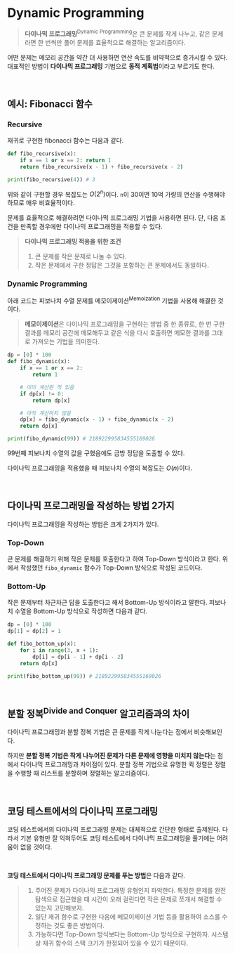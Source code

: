 # Dynamic Programming

> **다이나믹 프로그래밍**<sup>Dynamic Programming</sup>은 큰 문제를 작게 나누고, 같은 문제라면 한 번씩만 풀어 문제를 효율적으로 해결하는 알고리즘이다.

어떤 문제는 메모리 공간을 약간 더 사용하면 연산 속도를 비약적으로 증가시킬 수 있다. 대표적인 방법이 **다이나믹 프로그래밍** 기법으로 **동적 계획법**이라고 부르기도 한다.

<br>

## 예시: Fibonacci 함수
### Recursive
재귀로 구현한 fibonacci 함수는 다음과 같다.
```py
def fibo_recursive(x):
    if x == 1 or x == 2: return 1
    return fibo_recursive(x - 1) + fibo_recursive(x - 2)

print(fibo_recursive(4)) # 3
```

위와 같이 구현할 경우 복잡도는 $O(2^n)$이다. `n`이 30이면 10억 가량의 연산을 수행해야 하므로 매우 비효율적이다.

문제를 효율적으로 해결하려면 다이나믹 프로그래밍 기법을 사용하면 된다. 단, 다음 조건을 만족할 경우에만 다이나믹 프로그래밍을 적용할 수 있다.

> **다이나믹 프로그래밍 적용을 위한 조건**
> 1. 큰 문제를 작은 문제로 나눌 수 있다.
> 2. 작은 문제에서 구한 정답은 그것을 포함하는 큰 문제에서도 동일하다.

### Dynamic Programming
아래 코드는 피보나치 수열 문제를 메모이제이션<sup>Memoization</sup> 기법을 사용해 해결한 것이다. 

> **메모이제이션**은 다이나믹 프로그래밍을 구현하는 방법 중 한 종류로, 한 번 구한 결과를 메모리 공간에 메모해두고 같은 식을 다시 호출하면 메모한 결과를 그대로 가져오는 기법을 의미한다.

```py
dp = [0] * 100
def fibo_dynamic(x):
    if x == 1 or x == 2:
        return 1

    # 이미 계산한 적 있음
    if dp[x] != 0:
        return dp[x]

    # 아직 계산하지 않음
    dp[x] = fibo_dynamic(x - 1) + fibo_dynamic(x - 2)
    return dp[x]

print(fibo_dynamic(99)) # 218922995834555169026
```
99번째 피보나치 수열의 값을 구했음에도 금방 정답을 도출할 수 있다.

다이나믹 프로그래밍을 적용했을 때 피보나치 수열의 복잡도는 $O(n)$이다.

<br>

## 다이나믹 프로그래밍을 작성하는 방법 2가지
다이나믹 프로그래밍을 작성하는 방법은 크게 2가지가 있다.

### Top-Down
큰 문제를 해결하기 위해 작은 문제를 호출한다고 하여 Top-Down 방식이라고 한다. 위에서 작성했던 `fibo_dynamic` 함수가 Top-Down 방식으로 작성된 코드이다.

### Bottom-Up
작은 문제부터 차근차근 답을 도출한다고 해서 Bottom-Up 방식이라고 말한다. 피보나치 수열을 Bottom-Up 방식으로 작성하면 다음과 같다.

```py
dp = [0] * 100
dp[1] = dp[2] = 1

def fibo_bottom_up(x):
    for i in range(3, x + 1):
        dp[i] = dp[i - 1] + dp[i - 2]
    return dp[x]

print(fibo_bottom_up(99)) # 218922995834555169026
```

<br>

## 분할 정복<sup>Divide and Conquer</sup> 알고리즘과의 차이
다이나믹 프로그래밍과 분할 정복 기법은 큰 문제를 작게 나눈다는 점에서 비슷해보인다. 

하지만 **분할 정복 기법은 작게 나누어진 문제가 다른 문제에 영향을 미치지 않는다**는 점에서 다이나믹 프로그래밍과 차이점이 있다. 분할 정복 기법으로 유명한 퀵 정렬은 정렬을 수행할 때 리스트를 분할하며 정렬하는 알고리즘이다.

<br>

## 코딩 테스트에서의 다이나믹 프로그래밍
코딩 테스트에서의 다이나믹 프로그래밍 문제는 대체적으로 간단한 형태로 출제된다. 다라서 기본 유형만 잘 익혀두어도 코딩 테스트에서 다이나믹 프로그래밍을 풀기에는 어려움이 없을 것이다.

<br>

**코딩 테스트에서 다이나믹 프로그래밍 문제를 푸는 방법**은 다음과 같다.
> 1. 주어진 문제가 다이나믹 프로그래밍 유형인지 파악한다. 특정한 문제를 완전 탐색으로 접근했을 때 시간이 오래 걸린다면 작은 문제로 쪼개서 해결할 수 있는지 고민해보자.
> 2. 일단 재귀 함수로 구현한 다음에 메모이제이션 기법 등을 활용하여 소스를 수정하는 것도 좋은 방법이다.
> 3. 가능하다면 Top-Down 방식보다는 Bottom-Up 방식으로 구현하자. 시스템상 재귀 함수의 스택 크기가 한정되어 있을 수 있기 때문이다.

